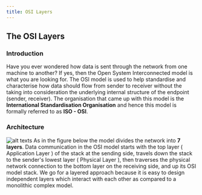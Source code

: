 ```yaml
---
title: OSI Layers 
---
```

## The OSI Layers

### Introduction
Have you ever wondered how data is sent through the network from one machine to another? If yes, then the Open System Interconnected model is what you are looking for. 
The OSI model is used to help standardise and characterise how data should flow from sender to receiver without the taking into consideration the underlying internal structure of the endpoint (sender, receiver).
The organisation that came up with this model is the **International Standardisation Organisation** and hence this model is formally referred to as **ISO - OSI**.

### Architecture 
![alt text](https://user-images.githubusercontent.com/16820612/33828192-2773b920-de91-11e7-8804-08dbfaf0143a.jpg)s
As in the figure below the model divides the network into **7 layers**. Data communication in the OSI model starts with the top layer ( Application Layer ) of the stack at the sending side, travels down the stack to the sender's lowest layer ( Physical Layer ), then traverses the physical network connection to the bottom layer on the receiving side, and up its OSI model stack. We go for a layered approach because it is easy to design independent layers which interact with each other as compared to a monolithic complex model.



